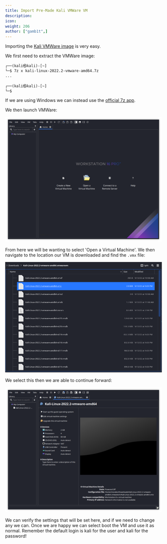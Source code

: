 ```yaml
---
title: Import Pre-Made Kali VMWare VM
description:
icon:
weight: 206
author: ["gamb1t",]
---
```


Importing the [Kali VMWare image](https://www.kali.org/get-kali/#kali-virtual-machines) is very easy.

We first need to extract the VMWare image:

```
┌──(kali㉿kali)-[~]
└─$ 7z x kali-linux-2022.2-vmware-amd64.7z
...

┌──(kali㉿kali)-[~]
└─$
```

If we are using Windows we can instead use the [official 7z app](https://www.7-zip.org/).

We then launch VMWare:

![](import-vmware-1.png)

From here we will be wanting to select 'Open a Virtual Machine'. We then navigate to the location our VM is downloaded and find the `.vmx` file:

![](import-vmware-2.png)

We select this then we are able to continue forward:

![](import-vmware-3.png)

We can verify the settings that will be set here, and if we need to change any we can. Once we are happy we can select boot the VM and use it as normal. Remember the default login is kali for the user and kali for the password!